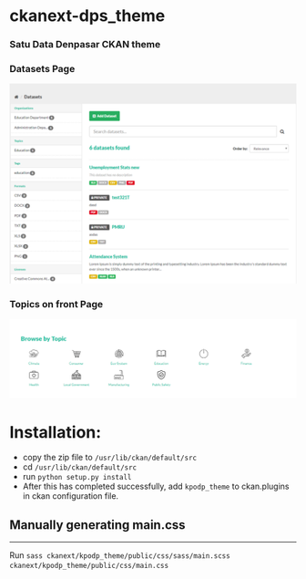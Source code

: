 # ckanext-dps_theme

### Satu Data Denpasar CKAN theme


### Datasets Page
![](./kpodp-datasets.PNG)

### Topics on front Page
![](./kpodp-topics.PNG)

# Installation:
- copy the zip file to `/usr/lib/ckan/default/src`
- cd `/usr/lib/ckan/default/src`
- run ``` python setup.py install ```
- After this has completed successfully, add `kpodp_theme` to ckan.plugins in ckan configuration file.

## Manually generating main.css
----------------------------

Run `sass ckanext/kpodp_theme/public/css/sass/main.scss ckanext/kpodp_theme/public/css/main.css`
